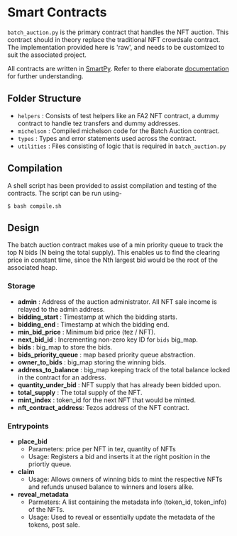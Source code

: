 # Smart Contracts

`batch_auction.py` is the primary contract that handles the NFT auction. This contract should in theory replace the traditional NFT crowdsale contract. The implementation provided here is 'raw', and needs to be customized to suit the associated project.

All contracts are written in [SmartPy](https://smartpy.io). Refer to there elaborate [documentation](https://docs.smartpy.io) for further understanding.

## Folder Structure

- `helpers` : Consists of test helpers like an FA2 NFT contract, a dummy contract to handle tez transfers and dummy addresses.
- `michelson` : Compiled michelson code for the Batch Auction contract.
- `types` : Types and error statements used across the contract.
- `utilities` : Files consisting of logic that is required in `batch_auction.py`

## Compilation

A shell script has been provided to assist compilation and testing of the contracts. The script can be run using-

```shell
$ bash compile.sh
```

## Design

The batch auction contract makes use of a min priority queue to track the top N bids (N being the total supply). This enables us to find the clearing price in constant time, since the Nth largest bid would be the root of the associated heap.

### Storage

- **admin** : Address of the auction administrator. All NFT sale income is relayed to the admin address.
- **bidding_start** : Timestamp at which the bidding starts.
- **bidding_end** : Timestamp at which the bidding end.
- **min_bid_price** : Minimum bid price (tez / NFT).
- **next_bid_id** : Incrementing non-zero key ID for `bids` big_map.
- **bids** : big_map to store the bids.
- **bids_priority_queue** : map based priority queue abstraction.
- **owner_to_bids** : big_map storing the winning bids.
- **address_to_balance** : big_map keeping track of the total balance locked in the contract for an address.
- **quantity_under_bid** : NFT supply that has already been bidded upon.
- **total_supply** : The total supply of the NFT.
- **mint_index** : token_id for the next NFT that would be minted.
- **nft_contract_address**: Tezos address of the NFT contract.

### Entrypoints

- **place_bid**
  - Parameters: price per NFT in tez, quantity of NFTs
  - Usage: Registers a bid and inserts it at the right position in the priortiy queue.
- **claim**
  - Usage: Allows owners of winning bids to mint the respective NFTs and refunds unused balance to winners and losers alike.
- **reveal_metadata**
  - Parmeters: A list containing the metadata info (token_id, token_info) of the NFTs.
  - Usage: Used to reveal or essentially update the metadata of the tokens, post sale.
